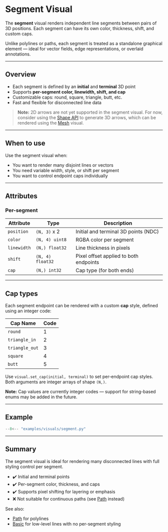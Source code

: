# Segment Visual

The **segment** visual renders independent line segments between pairs of 3D positions. Each segment can have its own color, thickness, shift, and custom caps.

Unlike polylines or paths, each segment is treated as a standalone graphical element — ideal for vector fields, edge representations, or overlaid annotations.

---

## Overview

- Each segment is defined by an **initial** and **terminal** 3D point
- Supports **per-segment color, linewidth, shift, and cap**
- Customizable caps: round, square, triangle, butt, etc.
- Fast and flexible for disconnected line data

> **Note:** 2D arrows are not yet supported in the segment visual. For now, consider using the [Shape API](../reference/api_py.md) to generate 3D arrows, which can be rendered using the [Mesh](mesh.md) visual.

---

## When to use

Use the segment visual when:
- You want to render many disjoint lines or vectors
- You need variable width, style, or shift per segment
- You want to control endpoint caps individually

---

## Attributes

### Per-segment

| Attribute   | Type             | Description                              |
|-------------|------------------|------------------------------------------|
| `position`  | `(N, 3)` x 2     | Initial and terminal 3D points (NDC)     |
| `color`     | `(N, 4) uint8`   | RGBA color per segment                   |
| `linewidth` | `(N,) float32`   | Line thickness in pixels                 |
| `shift`     | `(N, 4) float32` | Pixel offset applied to both endpoints   |
| `cap`       | `(N,) int32`     | Cap type (for both ends)                |

---

## Cap types

Each segment endpoint can be rendered with a custom **cap** style, defined using an integer code:

| Cap Name       | Code |
|----------------|------|
| `round`        | 1    |
| `triangle_in`  | 2    |
| `triangle_out` | 3    |
| `square`       | 4    |
| `butt`         | 5    |

Use `visual.set_cap(initial, terminal)` to set per-endpoint cap styles. Both arguments are integer arrays of shape `(N,)`.

**Note:** Cap values are currently integer codes — support for string-based enums may be added in the future.

---

## Example

```python
--8<-- "examples/visuals/segment.py"
````

---

## Summary

The segment visual is ideal for rendering many disconnected lines with full styling control per segment.

* ✔️ Initial and terminal points
* ✔️ Per-segment color, thickness, and caps
* ✔️ Supports pixel shifting for layering or emphasis
* ❌ Not suitable for continuous paths (see [Path](path.md) instead)

See also:

* [Path](path.md) for polylines
* [Basic](basic.md) for low-level lines with no per-segment styling
